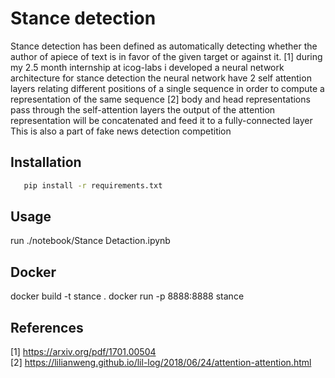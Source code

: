 
# Stance detection 

Stance  detection  has  been  defined  as  automatically  detecting  whether  the  author  of apiece of text is in favor of the given target or against it. [1] 
during my 2.5 month internship at icog-labs i developed a neural network architecture for stance detection 
the neural network have 2 self attention layers relating different positions of a single sequence in order to compute a representation of the same sequence [2] body and head representations
pass through the self-attention layers the output of the attention representation will be concatenated and feed it to a fully-connected layer <br>
This is also a part of fake news detection competition 

## Installation 

```bash 
   pip install -r requirements.txt
```

## Usage

run ./notebook/Stance Detaction.ipynb

## Docker

docker build -t stance .
docker run -p 8888:8888 stance

## References

[1] https://arxiv.org/pdf/1701.00504 <br>
[2] https://lilianweng.github.io/lil-log/2018/06/24/attention-attention.html
